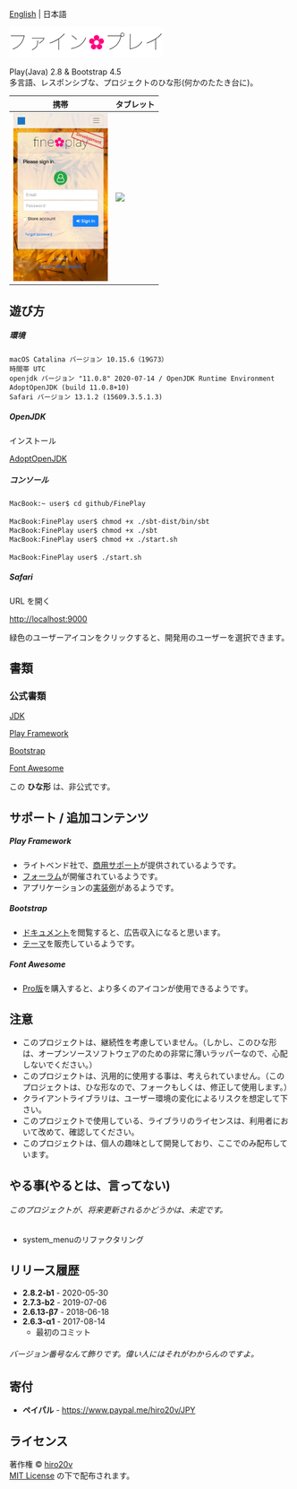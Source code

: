 [English](./README.md) | 日本語

<img src="./public/images/ja-JP/logo.png" alt="fine✿play" height="54"/>

Play(Java) 2.8 & Bootstrap 4.5  
多言語、レスポンシブな、プロジェクトのひな形(何かのたたき台に)。

| 携帯 | タブレット |
|-------|-----------|
| <img src="./public/images/iPhone.png" height="300"/>  | <img src="./public/images/iPad.png" height="400"/> |

遊び方
----------

##### 環境 #####

	macOS Catalina バージョン 10.15.6（19G73）
	時間帯 UTC
	openjdk バージョン "11.0.8" 2020-07-14 / OpenJDK Runtime Environment AdoptOpenJDK (build 11.0.8+10)
	Safari バージョン 13.1.2 (15609.3.5.1.3)

##### OpenJDK #####

インストール

[AdoptOpenJDK](https://github.com/AdoptOpenJDK/openjdk11-binaries/releases/download/jdk-11.0.8%2B10/OpenJDK11U-jdk_x64_mac_hotspot_11.0.8_10.pkg)

##### コンソール #####

	MacBook:~ user$ cd github/FinePlay

	MacBook:FinePlay user$ chmod +x ./sbt-dist/bin/sbt
	MacBook:FinePlay user$ chmod +x ./sbt
	MacBook:FinePlay user$ chmod +x ./start.sh

	MacBook:FinePlay user$ ./start.sh

##### Safari #####

URL を開く

[http://localhost:9000](http://localhost:9000)

緑色のユーザーアイコンをクリックすると、開発用のユーザーを選択できます。

書類
-------

### 公式書類 ###

[JDK](https://docs.oracle.com/javase/jp/11/docs/api/)

[Play Framework](https://www.playframework.com/documentation/2.8.x)

[Bootstrap](https://getbootstrap.com/docs/4.5)

[Font Awesome](https://fontawesome.com/how-to-use)

この **ひな形** は、非公式です。

サポート / 追加コンテンツ
---------------

##### Play Framework #####
+ ライトベンド社で、[商用サポート](https://www.lightbend.com/subscription)が提供されているようです。
+ [フォーラム](https://discuss.lightbend.com/c/play)が開催されているようです。
+ アプリケーションの[実装例](https://github.com/playframework/play-samples)があるようです。

##### Bootstrap #####
+ [ドキュメント](https://getbootstrap.com)を閲覧すると、広告収入になると思います。
+ [テーマ](https://themes.getbootstrap.com)を販売しているようです。

##### Font Awesome #####
+ [Pro版](https://fontawesome.com/pro)を購入すると、より多くのアイコンが使用できるようです。

注意
---------------

+ このプロジェクトは、継続性を考慮していません。（しかし、このひな形は、オープンソースソフトウェアのための非常に薄いラッパーなので、心配しないでください。）
+ このプロジェクトは、汎用的に使用する事は、考えられていません。（このプロジェクトは、ひな形なので、フォークもしくは、修正して使用します。）
+ クライアントライブラリは、ユーザー環境の変化によるリスクを想定して下さい。
+ このプロジェクトで使用している、ライブラリのライセンスは、利用者において改めて、確認してください。
+ このプロジェクトは、個人の趣味として開発しており、ここでのみ配布しています。

やる事(やるとは、言ってない)
---------------

###### このプロジェクトが、将来更新されるかどうかは、未定です。 ######

+ system_menuのリファクタリング

リリース履歴
---------------

+ **2.8.2-b1** - 2020-05-30
+ **2.7.3-b2** - 2019-07-06
+ **2.6.13-β7** - 2018-06-18
+ **2.6.3-α1** - 2017-08-14
   + 最初のコミット

###### バージョン番号なんて飾りです。偉い人にはそれがわからんのですよ。

寄付
-------
+ **ペイパル** - https://www.paypal.me/hiro20v/JPY

ライセンス
-------
著作権 &copy; [hiro20v](https://github.com/hiro20v)  
[MIT License][mit] の下で配布されます。

[MIT]: http://opensource.org/licenses/MIT

